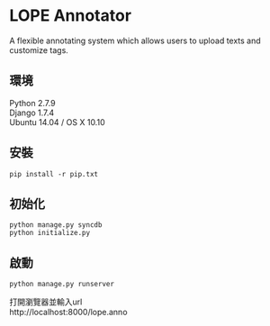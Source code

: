 # LOPE Annotator

A flexible annotating system which allows users to upload texts and customize tags.

## 環境
Python 2.7.9  
Django 1.7.4  
Ubuntu 14.04 / OS X 10.10

## 安裝
    pip install -r pip.txt

## 初始化
    python manage.py syncdb
    python initialize.py
    
## 啟動
    python manage.py runserver
    
打開瀏覽器並輸入url  
http://localhost:8000/lope.anno

	     
